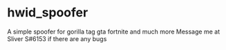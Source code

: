 # hwid_spoofer
A simple spoofer for gorilla tag gta fortnite and much more Message me at Sliver S#6153 if there are any bugs
